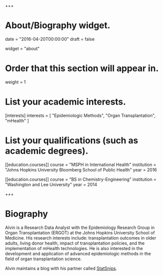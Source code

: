+++
# About/Biography widget.

date = "2016-04-20T00:00:00"
draft = false

widget = "about"

# Order that this section will appear in.
weight = 1

# List your academic interests.
[interests]
  interests = [
    "Epidemiologic Methods",
    "Organ Transplantation",
    "mHealth"
  ]

# List your qualifications (such as academic degrees).
[[education.courses]]
  course = "MSPH in International Health"
  institution = "Johns Hopkins University Bloomberg School of Public Health"
  year = 2016

[[education.courses]]
  course = "BS in Chemistry-Engineering"
  institution = "Washington and Lee University"
  year = 2014
 
+++

# Biography

Alvin is a Research Data Analyst with the Epidemiology Research Group in Organ Transplantation (ERGOT) at the Johns Hopkins University School of Medicine. His research interests include: transplantation outcomes in older adults, living donor health, impact of transplantation policies, and the implementation of mHealth technologies. He is also interested in the development and application of advanced epidemiologic methods in the field of organ transplantation science.

Alvin maintains a blog with his partner called [StatSnips](https://statsnips.github.io/).
